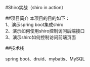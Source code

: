 #Shiro实战（shiro in action）


##项目简介
本项目的目的如下：  
1、演示spring boot集成shiro  
2、演示如何使用shiro控制访问后端接口  
3、演示shiro如何控制访问前端页面  


##技术栈

spring boot、druid、mybatis、MySQL